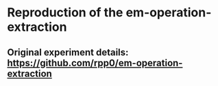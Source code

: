 # Reproduction of the em-operation-extraction

## Original experiment details: https://github.com/rpp0/em-operation-extraction

